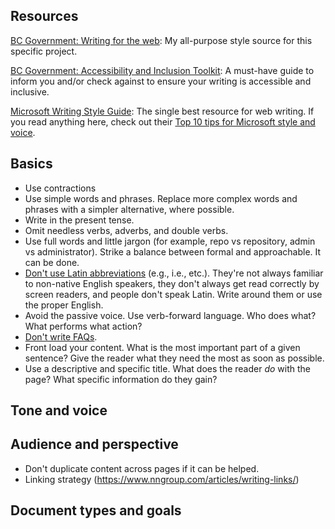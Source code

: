 ## Resources
[BC Government: Writing for the web](https://www2.gov.bc.ca/gov/content/governments/services-for-government/service-experience-digital-delivery/web-content-development-guides/web-style-guide/writing-guide): My all-purpose style source for this specific project.

[BC Government: Accessibility and Inclusion Toolkit](https://www2.gov.bc.ca/gov/content/home/accessible-government/toolkit): A must-have guide to inform you and/or check against to ensure your writing is accessible and inclusive.

[Microsoft Writing Style Guide](https://docs.microsoft.com/en-us/style-guide/welcome/): The single best resource for web writing. If you read anything here, check out their [Top 10 tips for Microsoft style and voice](https://docs.microsoft.com/en-us/style-guide/top-10-tips-style-voice).

## Basics
- Use contractions
- Use simple words and phrases. Replace more complex words and phrases with a simpler alternative, where possible.
- Write in the present tense.
- Omit needless verbs, adverbs, and double verbs.
- Use full words and little jargon (for example, repo vs repository, admin vs administrator). Strike a balance between formal and approachable. It can be done.
- [Don't use Latin abbreviations](https://insidegovuk.blog.gov.uk/2016/07/20/changes-to-the-style-guide-no-more-eg-and-ie-etc/) (e.g., i.e., etc.). They're not always familiar to non-native English speakers, they don't always get read correctly by screen readers, and people don't speak Latin. Write around them or use the proper English.
- Avoid the passive voice. Use verb-forward language. Who does what? What performs what action?
- [Don't write FAQs](https://gds.blog.gov.uk/2013/07/25/faqs-why-we-dont-have-them/).
- Front load your content. What is the most important part of a given sentence? Give the reader what they need the most as soon as possible.
- Use a descriptive and specific title. What does the reader _do_ with the page? What specific information do they gain?

## Tone and voice

## Audience and perspective
- Don't duplicate content across pages if it can be helped.
- Linking strategy (https://www.nngroup.com/articles/writing-links/)

## Document types and goals
